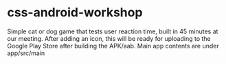 # css-android-workshop
Simple cat or dog game that tests user reaction time, built in 45 minutes at our meeting. After adding an icon, this will be ready for uploading to the Google Play Store after building the APK/aab.
Main app contents are under app/src/main

